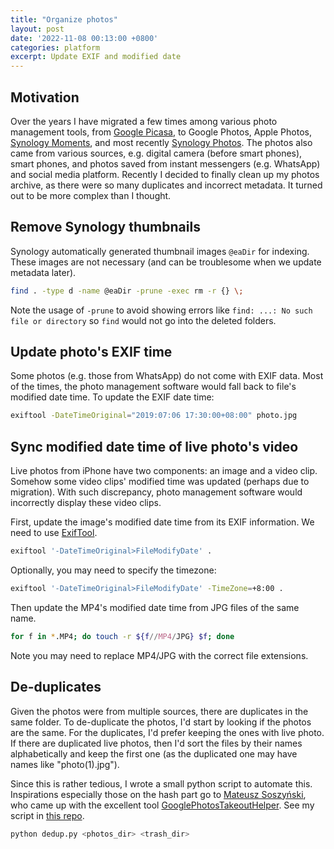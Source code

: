 ```yaml
---
title: "Organize photos"
layout: post
date: '2022-11-08 00:13:00 +0800'
categories: platform
excerpt: Update EXIF and modified date
---
```


## Motivation

Over the years I have migrated a few times among various photo management tools, from [Google Picasa](https://en.wikipedia.org/wiki/Picasa), to Google Photos, Apple Photos, [Synology Moments](https://www.synology.com/en-sg/dsm/feature/moments), and most recently [Synology Photos](https://www.synology.com/en-sg/dsm/feature/photos). The photos also came from various sources, e.g. digital camera (before smart phones), smart phones, and photos saved from instant messengers (e.g. WhatsApp) and social media platform. Recently I decided to finally clean up my photos archive, as there were so many duplicates and incorrect metadata. It turned out to be more complex than I thought.

## Remove Synology thumbnails

Synology automatically generated thumbnail images `@eaDir` for indexing. These images are not necessary (and can be troublesome when we update metadata later).

```bash
find . -type d -name @eaDir -prune -exec rm -r {} \;
```

Note the usage of `-prune` to avoid showing errors like `find: ...: No such file or directory` so `find` would not go into the deleted folders.

## Update photo's EXIF time

Some photos (e.g. those from WhatsApp) do not come with EXIF data. Most of the times, the photo management software would fall back to file's modified date time. To update the EXIF date time:

```bash
exiftool -DateTimeOriginal="2019:07:06 17:30:00+08:00" photo.jpg
```

## Sync modified date time of live photo's video

Live photos from iPhone have two components: an image and a video clip. Somehow some video clips' modified time was updated (perhaps due to migration). With such discrepancy, photo management software would incorrectly display these video clips.

First, update the image's modified date time from its EXIF information. We need to use [ExifTool](https://exiftool.org/).

```bash
exiftool '-DateTimeOriginal>FileModifyDate' .
```

Optionally, you may need to specify the timezone:

```bash
exiftool '-DateTimeOriginal>FileModifyDate' -TimeZone=+8:00 .
```

Then update the MP4's modified date time from JPG files of the same name.

```bash
for f in *.MP4; do touch -r ${f//MP4/JPG} $f; done
```

Note you may need to replace MP4/JPG with the correct file extensions.

## De-duplicates

Given the photos were from multiple sources, there are duplicates in the same folder. To de-duplicate the photos, I'd start by looking if the photos are the same. For the duplicates, I'd prefer keeping the ones with live photo. If there are duplicated live photos, then I'd sort the files by their names alphabetically and keep the first one (as the duplicated one may have names like "photo(1).jpg").

Since this is rather tedious, I wrote a small python script to automate this. Inspirations especially those on the hash part go to [Mateusz Soszyński](https://github.com/TheLastGimbus), who came up with the excellent tool [GooglePhotosTakeoutHelper](https://github.com/TheLastGimbus/GooglePhotosTakeoutHelper/). See my script in [this repo](https://github.com/zhaonc/photo-utils/blob/main/dedup.py).

```bash
python dedup.py <photos_dir> <trash_dir>
```